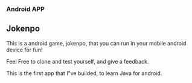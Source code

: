### Android APP
## Jokenpo

This is a android game, jokenpo, that you can run in your mobile android device for fun!

Feel Free to clone and test yourself, and give a feedback.

This is the first app that I"ve builded, to learn Java for android.
